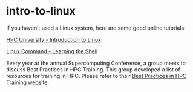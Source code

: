# intro-to-linux

If you haven’t used a Linux system, here are some good online tutorials:

[HPC University - Introduction to Linux](http://hpcuniversity.org/trainingMaterials/31)

[Linux Command - Learning the Shell](http://linuxcommand.org/lc3_learning_the_shell.php)

Every year at the annual Supercomputing Conference, a group meets to discuss Best Practices in HPC Training.  This group developed a list of resources for training in HPC.  Please refer to their [Best Practices in HPC Training website](https://sites.google.com/a/lbl.gov/hpc-training-best-practices/training-resources).  
